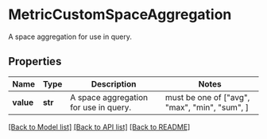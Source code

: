 # MetricCustomSpaceAggregation

A space aggregation for use in query.

## Properties
Name | Type | Description | Notes
------------ | ------------- | ------------- | -------------
**value** | **str** | A space aggregation for use in query. |  must be one of ["avg", "max", "min", "sum", ]

[[Back to Model list]](README.md#documentation-for-models) [[Back to API list]](README.md#documentation-for-api-endpoints) [[Back to README]](README.md)


